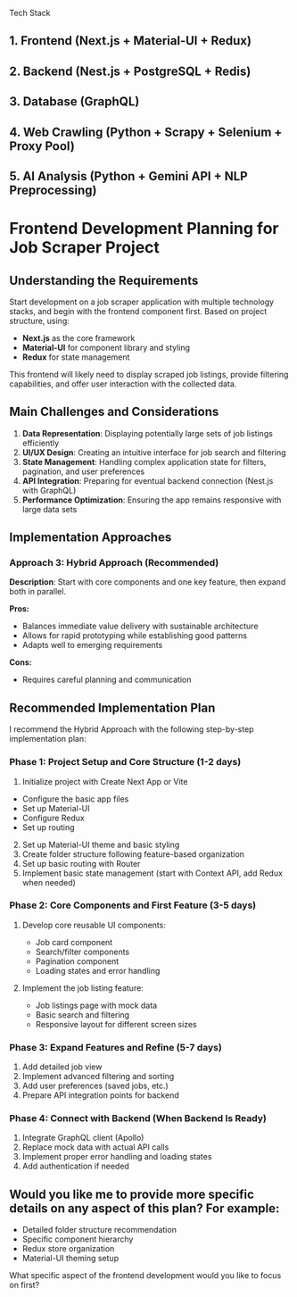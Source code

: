 Tech Stack
## 1. Frontend (Next.js + Material-UI + Redux)
## 2. Backend (Nest.js + PostgreSQL + Redis)
## 3. Database (GraphQL)
## 4. Web Crawling (Python + Scrapy + Selenium + Proxy Pool)
## 5. AI Analysis (Python + Gemini API + NLP Preprocessing)


# Frontend Development Planning for Job Scraper Project

## Understanding the Requirements

Start development on a job scraper application with multiple technology stacks, and begin with the frontend component first. Based on project structure, using:
- **Next.js** as the core framework
- **Material-UI** for component library and styling
- **Redux** for state management

This frontend will likely need to display scraped job listings, provide filtering capabilities, and offer user interaction with the collected data.

## Main Challenges and Considerations

1. **Data Representation**: Displaying potentially large sets of job listings efficiently
2. **UI/UX Design**: Creating an intuitive interface for job search and filtering
3. **State Management**: Handling complex application state for filters, pagination, and user preferences
4. **API Integration**: Preparing for eventual backend connection (Nest.js with GraphQL)
5. **Performance Optimization**: Ensuring the app remains responsive with large data sets

## Implementation Approaches

### Approach 3: Hybrid Approach (Recommended)
**Description**: Start with core components and one key feature, then expand both in parallel.

**Pros:**
- Balances immediate value delivery with sustainable architecture
- Allows for rapid prototyping while establishing good patterns
- Adapts well to emerging requirements

**Cons:**
- Requires careful planning and communication

## Recommended Implementation Plan

I recommend the Hybrid Approach with the following step-by-step implementation plan:

### Phase 1: Project Setup and Core Structure (1-2 days)

1. Initialize project with Create Next App or Vite
- Configure the basic app files
- Set up Material-UI
- Configure Redux
- Set up routing
2. Set up Material-UI theme and basic styling
3. Create folder structure following feature-based organization
4. Set up basic routing with Router
5. Implement basic state management (start with Context API, add Redux when needed)

### Phase 2: Core Components and First Feature (3-5 days)

1. Develop core reusable UI components:
   - Job card component
   - Search/filter components
   - Pagination component
   - Loading states and error handling

2. Implement the job listing feature:
   - Job listings page with mock data
   - Basic search and filtering
   - Responsive layout for different screen sizes

### Phase 3: Expand Features and Refine (5-7 days)

1. Add detailed job view
2. Implement advanced filtering and sorting
3. Add user preferences (saved jobs, etc.)
4. Prepare API integration points for backend

### Phase 4: Connect with Backend (When Backend Is Ready)

1. Integrate GraphQL client (Apollo)
2. Replace mock data with actual API calls
3. Implement proper error handling and loading states
4. Add authentication if needed

## Would you like me to provide more specific details on any aspect of this plan? For example:

- Detailed folder structure recommendation
- Specific component hierarchy
- Redux store organization
- Material-UI theming setup

What specific aspect of the frontend development would you like to focus on first?